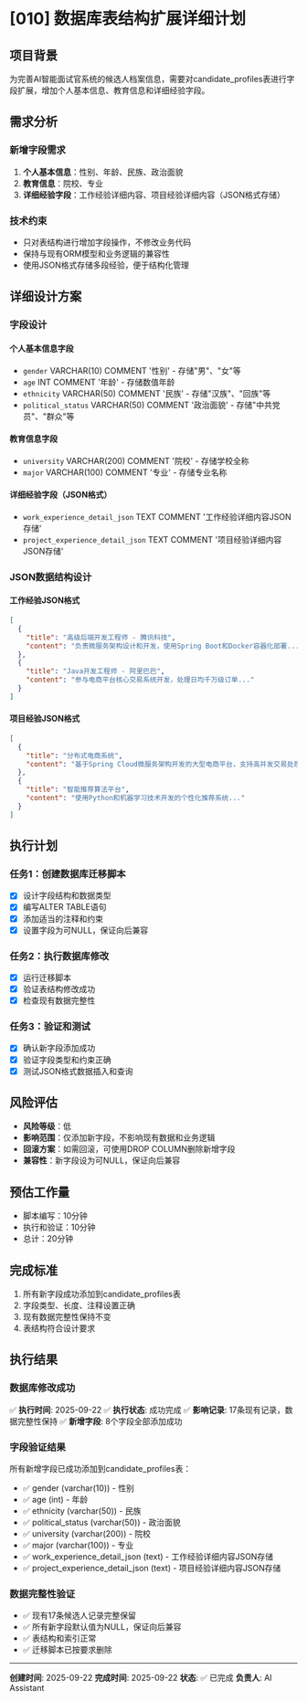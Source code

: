 # [010] 数据库表结构扩展详细计划

## 项目背景
为完善AI智能面试官系统的候选人档案信息，需要对candidate_profiles表进行字段扩展，增加个人基本信息、教育信息和详细经验字段。

## 需求分析
### 新增字段需求
1. **个人基本信息**：性别、年龄、民族、政治面貌
2. **教育信息**：院校、专业
3. **详细经验字段**：工作经验详细内容、项目经验详细内容（JSON格式存储）

### 技术约束
- 只对表结构进行增加字段操作，不修改业务代码
- 保持与现有ORM模型和业务逻辑的兼容性
- 使用JSON格式存储多段经验，便于结构化管理

## 详细设计方案

### 字段设计
#### 个人基本信息字段
- `gender` VARCHAR(10) COMMENT '性别' - 存储"男"、"女"等
- `age` INT COMMENT '年龄' - 存储数值年龄
- `ethnicity` VARCHAR(50) COMMENT '民族' - 存储"汉族"、"回族"等
- `political_status` VARCHAR(50) COMMENT '政治面貌' - 存储"中共党员"、"群众"等

#### 教育信息字段
- `university` VARCHAR(200) COMMENT '院校' - 存储学校全称
- `major` VARCHAR(100) COMMENT '专业' - 存储专业名称

#### 详细经验字段（JSON格式）
- `work_experience_detail_json` TEXT COMMENT '工作经验详细内容JSON存储'
- `project_experience_detail_json` TEXT COMMENT '项目经验详细内容JSON存储'

### JSON数据结构设计
#### 工作经验JSON格式
```json
[
  {
    "title": "高级后端开发工程师 - 腾讯科技",
    "content": "负责微服务架构设计和开发，使用Spring Boot和Docker容器化部署..."
  },
  {
    "title": "Java开发工程师 - 阿里巴巴", 
    "content": "参与电商平台核心交易系统开发，处理日均千万级订单..."
  }
]
```

#### 项目经验JSON格式
```json
[
  {
    "title": "分布式电商系统",
    "content": "基于Spring Cloud微服务架构开发的大型电商平台，支持高并发交易处理..."
  },
  {
    "title": "智能推荐算法平台",
    "content": "使用Python和机器学习技术开发的个性化推荐系统..."
  }
]
```

## 执行计划

### 任务1：创建数据库迁移脚本
- [x] 设计字段结构和数据类型
- [x] 编写ALTER TABLE语句
- [x] 添加适当的注释和约束
- [x] 设置字段为可NULL，保证向后兼容

### 任务2：执行数据库修改
- [x] 运行迁移脚本
- [x] 验证表结构修改成功
- [x] 检查现有数据完整性

### 任务3：验证和测试
- [x] 确认新字段添加成功
- [x] 验证字段类型和约束正确
- [x] 测试JSON格式数据插入和查询

## 风险评估
- **风险等级**：低
- **影响范围**：仅添加新字段，不影响现有数据和业务逻辑
- **回滚方案**：如需回滚，可使用DROP COLUMN删除新增字段
- **兼容性**：新字段设为可NULL，保证向后兼容

## 预估工作量
- 脚本编写：10分钟
- 执行和验证：10分钟
- 总计：20分钟

## 完成标准
1. 所有新字段成功添加到candidate_profiles表
2. 字段类型、长度、注释设置正确
3. 现有数据完整性保持不变
4. 表结构符合设计要求

## 执行结果

### 数据库修改成功
✅ **执行时间**: 2025-09-22
✅ **执行状态**: 成功完成
✅ **影响记录**: 17条现有记录，数据完整性保持
✅ **新增字段**: 8个字段全部添加成功

### 字段验证结果
所有新增字段已成功添加到candidate_profiles表：
- ✅ gender (varchar(10)) - 性别
- ✅ age (int) - 年龄
- ✅ ethnicity (varchar(50)) - 民族
- ✅ political_status (varchar(50)) - 政治面貌
- ✅ university (varchar(200)) - 院校
- ✅ major (varchar(100)) - 专业
- ✅ work_experience_detail_json (text) - 工作经验详细内容JSON存储
- ✅ project_experience_detail_json (text) - 项目经验详细内容JSON存储

### 数据完整性验证
- ✅ 现有17条候选人记录完整保留
- ✅ 所有新字段默认值为NULL，保证向后兼容
- ✅ 表结构和索引正常
- ✅ 迁移脚本已按要求删除

---
**创建时间**: 2025-09-22
**完成时间**: 2025-09-22
**状态**: ✅ 已完成
**负责人**: AI Assistant
